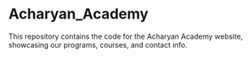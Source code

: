 # Acharyan_Academy
This repository contains the code for the Acharyan Academy website, showcasing our programs, courses, and contact info.
